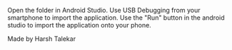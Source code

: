 Open the folder in Android Studio.
Use USB Debugging from your smartphone to import the application.
Use the "Run" button in the android studio to import the application onto your phone.

Made by Harsh Talekar
